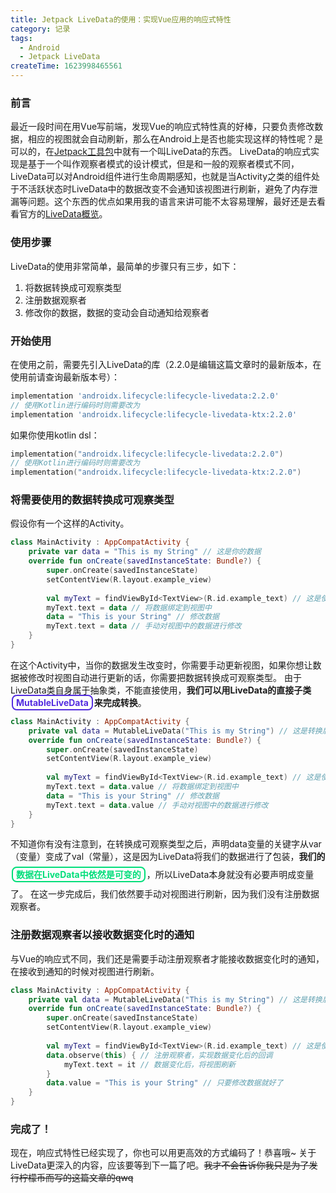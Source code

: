```yaml
---
title: Jetpack LiveData的使用：实现Vue应用的响应式特性
category: 记录
tags:
  - Android
  - Jetpack LiveData
createTime: 1623998465561
---
```


### 前言
最近一段时间在用Vue写前端，发现Vue的响应式特性真的好棒，只要负责修改数据，相应的视图就会自动刷新，那么在Android上是否也能实现这样的特性呢？是可以的，在[Jetpack工具包](https://developer.android.google.cn/jetpack?hl=zh-cn)中就有一个叫LiveData的东西。
LiveData的响应式实现是基于一个叫作观察者模式的设计模式，但是和一般的观察者模式不同，LiveData可以对Android组件进行生命周期感知，也就是当Activity之类的组件处于不活跃状态时LiveData中的数据改变不会通知该视图进行刷新，避免了内存泄漏等问题。这个东西的优点如果用我的语言来讲可能不太容易理解，最好还是去看看官方的[LiveData概览](https://developer.android.google.cn/topic/libraries/architecture/livedata?hl=zh-cn)。

<!--more-->

### 使用步骤
LiveData的使用非常简单，最简单的步骤只有三步，如下：
1. 将数据转换成可观察类型
2. 注册数据观察者
3. 修改你的数据，数据的变动会自动通知给观察者
### 开始使用
在使用之前，需要先引入LiveData的库（2.2.0是编辑这篇文章时的最新版本，在使用前请查询最新版本号）：
```groovy
implementation 'androidx.lifecycle:lifecycle-livedata:2.2.0'
// 使用Kotlin进行编码时则需要改为
implementation 'androidx.lifecycle:lifecycle-livedata-ktx:2.2.0'
```
如果你使用kotlin dsl：
```kotlin
implementation("androidx.lifecycle:lifecycle-livedata:2.2.0")
// 使用Kotlin进行编码时则需要改为
implementation("androidx.lifecycle:lifecycle-livedata-ktx:2.2.0")
```
### 将需要使用的数据转换成可观察类型
假设你有一个这样的Activity。
```kotlin
class MainActivity : AppCompatActivity {
    private var data = "This is my String" // 这是你的数据
    override fun onCreate(savedInstanceState: Bundle?) {
        super.onCreate(savedInstanceState)
        setContentView(R.layout.example_view)
        
        val myText = findViewById<TextView>(R.id.example_text) // 这是使用到数据的视图
        myText.text = data // 将数据绑定到视图中
        data = "This is your String" // 修改数据
        myText.text = data // 手动对视图中的数据进行修改
    }
}
```
在这个Activity中，当你的数据发生改变时，你需要手动更新视图，如果你想让数据被修改时视图自动进行更新的话，你需要把数据转换成可观察类型。
由于LiveData类自身属于抽象类，不能直接使用，**我们可以用LiveData的直接子类<span style="border:solid #542de0 2px;border-radius:8px;padding:2px 5px;margin:2px;color:#542de0">MutableLiveData</span>来完成转换**。
```kotlin
class MainActivity : AppCompatActivity {
    private val data = MutableLiveData("This is my String") // 这是转换后的可观察类型数据
    override fun onCreate(savedInstanceState: Bundle?) {
        super.onCreate(savedInstanceState)
        setContentView(R.layout.example_view)
        
        val myText = findViewById<TextView>(R.id.example_text) // 这是使用到数据的视图
        myText.text = data.value // 将数据绑定到视图中
        data = "This is your String" // 修改数据
        myText.text = data.value // 手动对视图中的数据进行修改
    }
}
```
不知道你有没有注意到，在转换成可观察类型之后，声明data变量的关键字从var（变量）变成了val（常量），这是因为LiveData将我们的数据进行了包装，**我们的<span style="border:solid rgb(0, 222, 122) 2px;border-radius:8px;padding:2px 5px;line-height:40px;margin:2px;color:rgb(0, 222, 122)">数据在LiveData中依然是可变的</span>**，所以LiveData本身就没有必要声明成变量了。
在这一步完成后，我们依然要手动对视图进行刷新，因为我们没有注册数据观察者。
### 注册数据观察者以接收数据变化时的通知
与Vue的响应式不同，我们还是需要手动注册观察者才能接收数据变化时的通知，在接收到通知的时候对视图进行刷新。
```kotlin
class MainActivity : AppCompatActivity {
    private val data = MutableLiveData("This is my String") // 这是转换后的可观察类型数据
    override fun onCreate(savedInstanceState: Bundle?) {
        super.onCreate(savedInstanceState)
        setContentView(R.layout.example_view)
        
        val myText = findViewById<TextView>(R.id.example_text) // 这是使用到数据的视图
        data.observe(this) { // 注册观察者，实现数据变化后的回调
            myText.text = it // 数据变化后，将视图刷新
        }
        data.value = "This is your String" // 只要修改数据就好了
    }
}
```
### 完成了！
现在，响应式特性已经实现了，你也可以用更高效的方式编码了！恭喜哦~
关于LiveData更深入的内容，应该要等到下一篇了吧。~~我才不会告诉你我只是为了发行柠檬币而写的这篇文章的qwq~~
